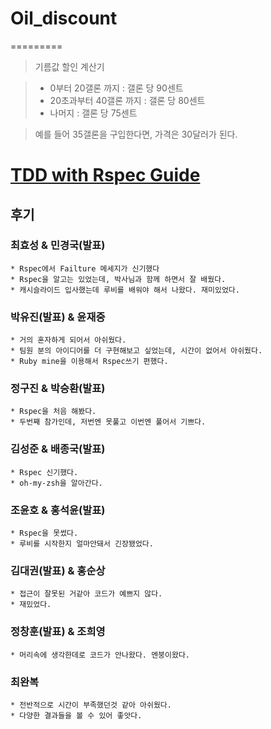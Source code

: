 # Oil_discount
=========

> 기름값 할인 계산기

> * 0부터 20갤론 까지 : 갤론 당 90센트
> * 20초과부터 40갤론 까지 : 갤론 당 80센트
> * 나머지 : 갤론 당 75센트

> 예를 들어 35갤론을 구입한다면, 가격은 30달러가 된다.

[TDD with Rspec Guide](https://github.com/parkeugene/playground)
=========
## 후기

### 최효성 & 민경국(발표)
	* Rspec에서 Failture 메세지가 신기했다
	* Rspec을 알고는 있었는데, 박사님과 함께 하면서 잘 배웠다.
	* 캐시슬라이드 입사했는데 루비를 배워야 해서 나왔다. 재미있었다.

### 박유진(발표) & 윤재중
	* 거의 혼자하게 되어서 아쉬웠다.
	* 팀원 분의 아이디어를 더 구현해보고 싶었는데, 시간이 없어서 아쉬웠다.
	* Ruby mine을 이용해서 Rspec쓰기 편했다.

### 정구진 & 박승환(발표)
	* Rspec을 처음 해봤다.
	* 두번째 참가인데, 저번엔 못풀고 이번엔 풀어서 기쁘다.

### 김성준 & 배종국(발표)
	* Rspec 신기했다.
	* oh-my-zsh을 알아간다.

### 조윤호 & 홍석윤(발표)
	* Rspec을 못썼다.
	* 루비를 시작한지 얼마안돼서 긴장됐었다.

###	김대권(발표) & 홍순상
	* 접근이 잘못된 거같아 코드가 예쁘지 않다.
	* 재밌었다.

### 정창훈(발표) & 조희영
	* 머리속에 생각한데로 코드가 안나왔다. 멘붕이왔다.

### 최완복
	* 전반적으로 시간이 부족했던것 같아 아쉬웠다.
	* 다양한 결과들을 볼 수 있어 좋앗다.